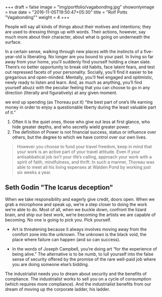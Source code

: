 +++
draft = false
image = "img/portfolio/vagabonding.jpg"
showonlyimage = true
date = "2016-11-05T19:50:47+05:30"
title = "Rolf Potts \"Vagabonding\""
weight = 4
+++

People will say all kinds of things about their motives and intentions; they are used to dressing things up with words. Their actions, however, say much more about their character, about what is going on underneath the surface.
<!--more-->

In a certain sense, walking through new places with the instincts of a five-year-old is liberating. No longer are you bound to your past. In living so far away from your home, you’ll suddenly find yourself holding a clean slate. There’s no better opportunity to break old habits, face latent fears, and test out repressed facets of your personality. Socially, you’ll find it easier to be gregarious and open-minded. Mentally, you’ll feel engaged and optimistic, newly ready to listen and learn. And, as much as anything, you’ll find yourself abuzz with the peculiar feeling that you can choose to go in any direction (literally and figuratively) at any given moment.

we end up spending (as Thoreau put it) “the best part of one’s life earning money in order to enjoy a questionable liberty during the least valuable part of it.”

1. Often it is the quiet ones, those who give out less at first glance, who hide greater depths, and who secretly wield greater power.
2. The definition of Power is not financial success, status or influence over others, but the degree to which we have control over our own lives.

> However you choose to fund your travel freedom, keep in mind that your work is an active part of your travel attitude. Even if your antisabbatical job isn’t your life’s calling, approach your work with a spirit of faith, mindfulness, and thrift. In such a manner, Thoreau was able to meet all his living expenses at Walden Pond by working just six weeks a year.

## Seth Godin "The Icarus deception"

When we take responsibility and eagerly give credit, doors open. When we grab a microphone and speak up, we’re a step closer to doing the work we’re able to do. Most of all, when we buckle down, confront the lizard brain, and ship our best work, we’re becoming the artists we are capable of becoming. No one is going to pick you. Pick yourself.

* Art is threatening because it always involves moving away from the comfort zone into the unknown. The unknown is the black void, the place where failure can happen (and so can success).
  
* In the words of Joseph Campbell, you’re doing art “for the experience of being alive.” The alternative is to be numb, to lull yourself into the false sense of security offered by the promise of the rare well-paid job where you are doing someone else’s bidding.

The industrialist needs you to dream about security and the benefits of compliance. The industrialist works to sell you on a cycle of consumption (which requires more compliance). And the industrialist benefits from our dream of moving up the corporate ladder, his ladder.
